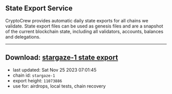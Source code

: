 ## State Export Service
CryptoCrew provides automatic daily state exports for all chains we validate. State export files can be used as genesis files and are a snapshot of the current blockchain state, including all validators, accounts, balances and delegations.

---
**Download: [stargaze-1 state export](https://dl.ccvalidators.com/SERVICE/stargaze/stargaze-1_export_11073886.json)**
---

- last updated: Sat Nov 25 2023 07:01:45
- chain id: `stargaze-1`
- export height: `11073886`
- use for: airdrops, local tests, chain recovery
